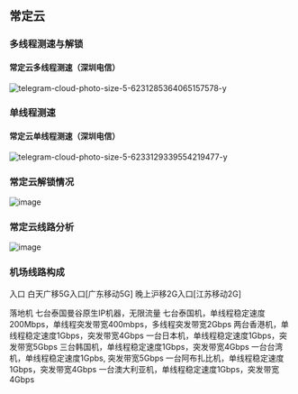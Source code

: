 ## 常定云

### 多线程测速与解锁

#### 常定云多线程测速（深圳电信）

![telegram-cloud-photo-size-5-6231285364065157578-y](https://github.com/user-attachments/assets/40cf0c3e-6d81-4f3d-b736-ee5790671b10)





### 单线程测速

#### 常定云单线程测速（深圳电信）
![telegram-cloud-photo-size-5-6233129339554219477-y](https://github.com/user-attachments/assets/7b82c22d-6485-40a3-ada8-632410480cc4)




### 常定云解锁情况
![image](https://github.com/user-attachments/assets/49e5ce81-58a5-4b00-b745-ae4669dafdf6)


### 常定云线路分析
![image](https://github.com/user-attachments/assets/b93f43df-016a-4a47-a3aa-499ca5d5b439)


### 机场线路构成

入口
白天广移5G入口[广东移动5G]
晚上沪移2G入口[江苏移动2G]


落地机
七台泰国曼谷原生IP机器，无限流量
七台泰国机，单线程稳定速度200Mbps，单线程突发带宽400mbps，多线程突发带宽2Gbps
两台香港机，单线程稳定速度1Gbps，突发带宽4Gbps
一台日本机，单线程稳定速度1Gbps，突发带宽5Gbps
三台韩国机，单线程稳定速度1Gbps，突发带宽4Gbps
一台台湾机，单线程稳定速度1Gpbs, 突发带宽5Gbps
一台阿布扎比机，单线程稳定速度1Gbps，突发带宽4Gbps
一台澳大利亚机，单线程稳定速度1Gbps，突发带宽4Gbps

